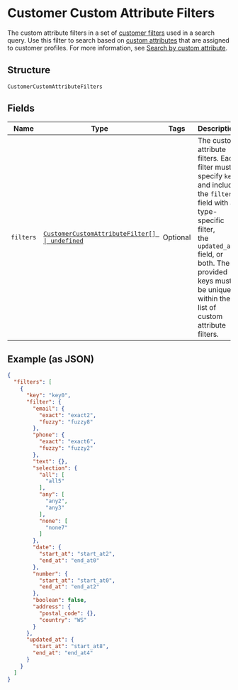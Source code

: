 
# Customer Custom Attribute Filters

The custom attribute filters in a set of [customer filters](../../doc/models/customer-filter.md) used in a search query. Use this filter
to search based on [custom attributes](../../doc/models/custom-attribute.md) that are assigned to customer profiles. For more information, see
[Search by custom attribute](https://developer.squareup.com/docs/customers-api/use-the-api/search-customers#search-by-custom-attribute).

## Structure

`CustomerCustomAttributeFilters`

## Fields

| Name | Type | Tags | Description |
|  --- | --- | --- | --- |
| `filters` | [`CustomerCustomAttributeFilter[] \| undefined`](../../doc/models/customer-custom-attribute-filter.md) | Optional | The custom attribute filters. Each filter must specify `key` and include the `filter` field with a type-specific filter,<br>the `updated_at` field, or both. The provided keys must be unique within the list of custom attribute filters. |

## Example (as JSON)

```json
{
  "filters": [
    {
      "key": "key0",
      "filter": {
        "email": {
          "exact": "exact2",
          "fuzzy": "fuzzy8"
        },
        "phone": {
          "exact": "exact6",
          "fuzzy": "fuzzy2"
        },
        "text": {},
        "selection": {
          "all": [
            "all5"
          ],
          "any": [
            "any2",
            "any3"
          ],
          "none": [
            "none7"
          ]
        },
        "date": {
          "start_at": "start_at2",
          "end_at": "end_at0"
        },
        "number": {
          "start_at": "start_at0",
          "end_at": "end_at2"
        },
        "boolean": false,
        "address": {
          "postal_code": {},
          "country": "WS"
        }
      },
      "updated_at": {
        "start_at": "start_at8",
        "end_at": "end_at4"
      }
    }
  ]
}
```


